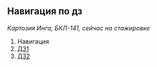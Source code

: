 ## Навигация по дз
*Картозия Инга, БКЛ-141, сейчас на стажировке*

1.  Навигация
2.  [ДЗ1](./HW1/HW1_Kartozia_report.md)
3.  [ДЗ2](./HW2_Kartozia_report.md)
